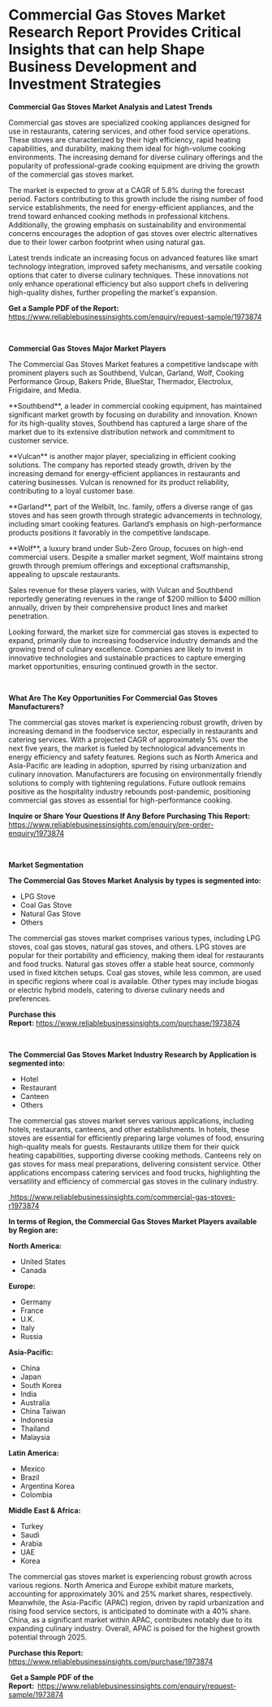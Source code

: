 <p><h1>Commercial Gas Stoves Market Research Report Provides Critical Insights that can help Shape Business Development and Investment Strategies</h1></p><p><strong>Commercial Gas Stoves Market Analysis and Latest Trends</strong></p>
<p><p>Commercial gas stoves are specialized cooking appliances designed for use in restaurants, catering services, and other food service operations. These stoves are characterized by their high efficiency, rapid heating capabilities, and durability, making them ideal for high-volume cooking environments. The increasing demand for diverse culinary offerings and the popularity of professional-grade cooking equipment are driving the growth of the commercial gas stoves market.</p><p>The market is expected to grow at a CAGR of 5.8% during the forecast period. Factors contributing to this growth include the rising number of food service establishments, the need for energy-efficient appliances, and the trend toward enhanced cooking methods in professional kitchens. Additionally, the growing emphasis on sustainability and environmental concerns encourages the adoption of gas stoves over electric alternatives due to their lower carbon footprint when using natural gas.</p><p>Latest trends indicate an increasing focus on advanced features like smart technology integration, improved safety mechanisms, and versatile cooking options that cater to diverse culinary techniques. These innovations not only enhance operational efficiency but also support chefs in delivering high-quality dishes, further propelling the market's expansion.</p></p>
<p><strong>Get a Sample PDF of the Report:&nbsp;</strong> <a href="https://www.reliablebusinessinsights.com/enquiry/request-sample/1973874?utm_campaign=2099&utm_medium=2&utm_source=Github&utm_content=ia&utm_term=16042025&utm_id=commercial-gas-stoves">https://www.reliablebusinessinsights.com/enquiry/request-sample/1973874</a></p>
<p>&nbsp;</p>
<p><strong>Commercial Gas Stoves Major Market Players</strong></p>
<p><p>The Commercial Gas Stoves Market features a competitive landscape with prominent players such as Southbend, Vulcan, Garland, Wolf, Cooking Performance Group, Bakers Pride, BlueStar, Thermador, Electrolux, Frigidaire, and Media. </p><p>**Southbend**, a leader in commercial cooking equipment, has maintained significant market growth by focusing on durability and innovation. Known for its high-quality stoves, Southbend has captured a large share of the market due to its extensive distribution network and commitment to customer service.</p><p>**Vulcan** is another major player, specializing in efficient cooking solutions. The company has reported steady growth, driven by the increasing demand for energy-efficient appliances in restaurants and catering businesses. Vulcan is renowned for its product reliability, contributing to a loyal customer base.</p><p>**Garland**, part of the Welbilt, Inc. family, offers a diverse range of gas stoves and has seen growth through strategic advancements in technology, including smart cooking features. Garland’s emphasis on high-performance products positions it favorably in the competitive landscape.</p><p>**Wolf**, a luxury brand under Sub-Zero Group, focuses on high-end commercial users. Despite a smaller market segment, Wolf maintains strong growth through premium offerings and exceptional craftsmanship, appealing to upscale restaurants.</p><p>Sales revenue for these players varies, with Vulcan and Southbend reportedly generating revenues in the range of $200 million to $400 million annually, driven by their comprehensive product lines and market penetration.</p><p>Looking forward, the market size for commercial gas stoves is expected to expand, primarily due to increasing foodservice industry demands and the growing trend of culinary excellence. Companies are likely to invest in innovative technologies and sustainable practices to capture emerging market opportunities, ensuring continued growth in the sector.</p></p>
<p>&nbsp;</p>
<p><strong>What Are The Key Opportunities For Commercial Gas Stoves Manufacturers?</strong></p>
<p><p>The commercial gas stoves market is experiencing robust growth, driven by increasing demand in the foodservice sector, especially in restaurants and catering services. With a projected CAGR of approximately 5% over the next five years, the market is fueled by technological advancements in energy efficiency and safety features. Regions such as North America and Asia-Pacific are leading in adoption, spurred by rising urbanization and culinary innovation. Manufacturers are focusing on environmentally friendly solutions to comply with tightening regulations. Future outlook remains positive as the hospitality industry rebounds post-pandemic, positioning commercial gas stoves as essential for high-performance cooking.</p></p>
<p><strong>Inquire or Share Your Questions If Any Before Purchasing This Report:</strong> <a href="https://www.reliablebusinessinsights.com/enquiry/pre-order-enquiry/1973874?utm_campaign=2099&utm_medium=2&utm_source=Github&utm_content=ia&utm_term=16042025&utm_id=commercial-gas-stoves">https://www.reliablebusinessinsights.com/enquiry/pre-order-enquiry/1973874</a></p>
<p>&nbsp;</p>
<p><strong>Market Segmentation</strong></p>
<p><strong>The Commercial Gas Stoves Market Analysis by types is segmented into:</strong></p>
<p><ul><li>LPG Stove</li><li>Coal Gas Stove</li><li>Natural Gas Stove</li><li>Others</li></ul></p>
<p><p>The commercial gas stoves market comprises various types, including LPG stoves, coal gas stoves, natural gas stoves, and others. LPG stoves are popular for their portability and efficiency, making them ideal for restaurants and food trucks. Natural gas stoves offer a stable heat source, commonly used in fixed kitchen setups. Coal gas stoves, while less common, are used in specific regions where coal is available. Other types may include biogas or electric hybrid models, catering to diverse culinary needs and preferences.</p></p>
<p><strong>Purchase this Report:&nbsp;</strong><a href="https://www.reliablebusinessinsights.com/purchase/1973874?utm_campaign=2099&utm_medium=2&utm_source=Github&utm_content=ia&utm_term=16042025&utm_id=commercial-gas-stoves">https://www.reliablebusinessinsights.com/purchase/1973874</a></p>
<p>&nbsp;</p>
<p><strong>The Commercial Gas Stoves Market Industry Research by Application is segmented into:</strong></p>
<p><ul><li>Hotel</li><li>Restaurant</li><li>Canteen</li><li>Others</li></ul></p>
<p><p>The commercial gas stoves market serves various applications, including hotels, restaurants, canteens, and other establishments. In hotels, these stoves are essential for efficiently preparing large volumes of food, ensuring high-quality meals for guests. Restaurants utilize them for their quick heating capabilities, supporting diverse cooking methods. Canteens rely on gas stoves for mass meal preparations, delivering consistent service. Other applications encompass catering services and food trucks, highlighting the versatility and efficiency of commercial gas stoves in the culinary industry.</p></p>
<p><a href="https://www.reliablebusinessinsights.com/commercial-gas-stoves-r1973874?utm_campaign=2099&utm_medium=2&utm_source=Github&utm_content=ia&utm_term=16042025&utm_id=commercial-gas-stoves">&nbsp;https://www.reliablebusinessinsights.com/commercial-gas-stoves-r1973874</a></p>
<p><strong>In terms of Region, the Commercial Gas Stoves Market Players available by Region are:</strong></p>
<p>
    <p> <strong> North America: </strong>
        <ul>
            <li>United States</li>
            <li>Canada</li>
        </ul>
        </p> 
    <p> <strong> Europe: </strong>
        <ul>
            <li>Germany</li>
            <li>France</li>
            <li>U.K.</li>
            <li>Italy</li>
            <li>Russia</li>
        </ul>
        </p> 
    <p> <strong> Asia-Pacific: </strong>
        <ul>
            <li>China</li>
            <li>Japan</li>
            <li>South Korea</li>
            <li>India</li>
            <li>Australia</li>
            <li>China Taiwan</li>
            <li>Indonesia</li>
            <li>Thailand</li>
            <li>Malaysia</li>
        </ul>
        </p> 
    <p> <strong> Latin America: </strong>
        <ul>
            <li>Mexico</li>
            <li>Brazil</li>
            <li>Argentina Korea</li>
            <li>Colombia</li>
        </ul>
        </p> 
    <p> <strong> Middle East & Africa: </strong>
        <ul>
            <li>Turkey</li>
            <li>Saudi</li>
            <li>Arabia</li>
            <li>UAE</li>
            <li>Korea</li>
        </ul>
    </p>
    </p>
<p><p>The commercial gas stoves market is experiencing robust growth across various regions. North America and Europe exhibit mature markets, accounting for approximately 30% and 25% market shares, respectively. Meanwhile, the Asia-Pacific (APAC) region, driven by rapid urbanization and rising food service sectors, is anticipated to dominate with a 40% share. China, as a significant market within APAC, contributes notably due to its expanding culinary industry. Overall, APAC is poised for the highest growth potential through 2025.</p></p>
<p><strong>Purchase this Report: </strong><a href="https://www.reliablebusinessinsights.com/purchase/1973874?utm_campaign=2099&utm_medium=2&utm_source=Github&utm_content=ia&utm_term=16042025&utm_id=commercial-gas-stoves">https://www.reliablebusinessinsights.com/purchase/1973874</a></p>
<p>&nbsp;<strong>Get a Sample PDF of the Report:&nbsp;&nbsp;</strong><a href="https://www.reliablebusinessinsights.com/enquiry/request-sample/1973874?utm_campaign=2099&utm_medium=2&utm_source=Github&utm_content=ia&utm_term=16042025&utm_id=commercial-gas-stoves">https://www.reliablebusinessinsights.com/enquiry/request-sample/1973874</a></p>
<p><strong></strong></p>
<p><p></p><p></p><p></p></p>